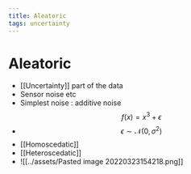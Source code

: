 ```yaml
---
title: Aleatoric
tags: uncertainty
---
```


# Aleatoric
- [[Uncertainty]] part of the data
- Sensor noise etc
- Simplest noise : additive noise $$f(x) = x^{3}+ \epsilon$$
- $$\epsilon \sim \mathcal{N}(0, \sigma^{2})$$
- [[Homoscedatic]]
- [[Heteroscedatic]]
- ![[../assets/Pasted image 20220323154218.png]]




















